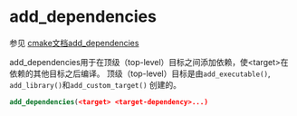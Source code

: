 # add_dependencies

参见 [cmake文档add_dependencies](https://cmake.org/cmake/help/latest/command/add_dependencies.html) 

add_dependencies用于在顶级（top-level）目标之间添加依赖，使\<target\>在依赖的其他目标之后编译。
顶级（top-level）目标是由`add_executable()`, `add_library()`和`add_custom_target()` 创建的。

```cmake
add_dependencies(<target> <target-dependency>...)
```

